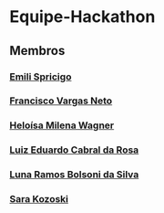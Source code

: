 # Equipe-Hackathon
## Membros
### [Emili Spricigo ](https://github.com/spricigom)
### [Francisco Vargas Neto](https://github.com/fracisconeto)
### [Heloísa Milena Wagner](https://github.com/helowgnr)
### [Luiz Eduardo Cabral da Rosa](https://github.com/LuizEduardoCR)
### [Luna Ramos Bolsoni da Silva](https://github.com/LunaBolsoni)
### [Sara Kozoski](https://github.com/SaraKozoski)
